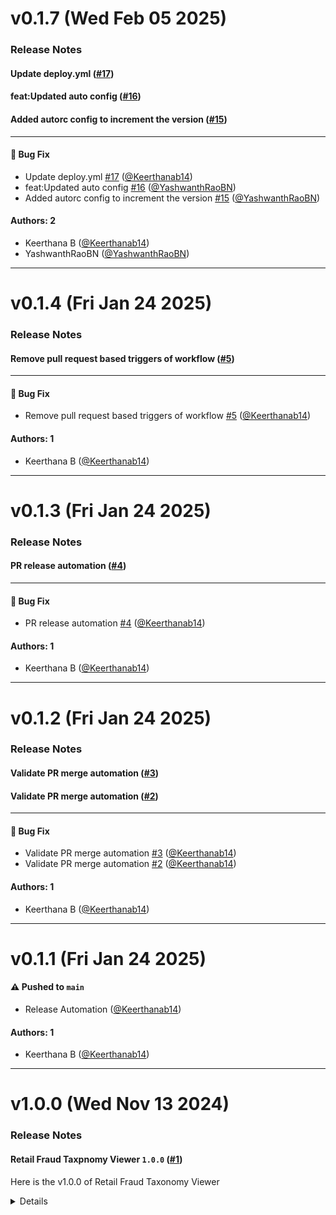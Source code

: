 # v0.1.7 (Wed Feb 05 2025)

### Release Notes

#### Update deploy.yml ([#17](https://github.com/target/retail-fraud-taxonomy-viewer/pull/17))



#### feat:Updated auto config ([#16](https://github.com/target/retail-fraud-taxonomy-viewer/pull/16))



#### Added autorc config to increment the version ([#15](https://github.com/target/retail-fraud-taxonomy-viewer/pull/15))



---

#### 🐛 Bug Fix

- Update deploy.yml [#17](https://github.com/target/retail-fraud-taxonomy-viewer/pull/17) ([@Keerthanab14](https://github.com/Keerthanab14))
- feat:Updated auto config [#16](https://github.com/target/retail-fraud-taxonomy-viewer/pull/16) ([@YashwanthRaoBN](https://github.com/YashwanthRaoBN))
- Added autorc config to increment the version [#15](https://github.com/target/retail-fraud-taxonomy-viewer/pull/15) ([@YashwanthRaoBN](https://github.com/YashwanthRaoBN))

#### Authors: 2

- Keerthana B ([@Keerthanab14](https://github.com/Keerthanab14))
- YashwanthRaoBN ([@YashwanthRaoBN](https://github.com/YashwanthRaoBN))

---

# v0.1.4 (Fri Jan 24 2025)

### Release Notes

#### Remove pull request based triggers of workflow ([#5](https://github.com/target/retail-fraud-taxonomy-viewer/pull/5))



---

#### 🐛 Bug Fix

- Remove pull request based triggers of workflow [#5](https://github.com/target/retail-fraud-taxonomy-viewer/pull/5) ([@Keerthanab14](https://github.com/Keerthanab14))

#### Authors: 1

- Keerthana B ([@Keerthanab14](https://github.com/Keerthanab14))

---

# v0.1.3 (Fri Jan 24 2025)

### Release Notes

#### PR release automation ([#4](https://github.com/target/retail-fraud-taxonomy-viewer/pull/4))



---

#### 🐛 Bug Fix

- PR release automation [#4](https://github.com/target/retail-fraud-taxonomy-viewer/pull/4) ([@Keerthanab14](https://github.com/Keerthanab14))

#### Authors: 1

- Keerthana B ([@Keerthanab14](https://github.com/Keerthanab14))

---

# v0.1.2 (Fri Jan 24 2025)

### Release Notes

#### Validate PR merge automation ([#3](https://github.com/target/retail-fraud-taxonomy-viewer/pull/3))



#### Validate PR merge automation ([#2](https://github.com/target/retail-fraud-taxonomy-viewer/pull/2))



---

#### 🐛 Bug Fix

- Validate PR merge automation [#3](https://github.com/target/retail-fraud-taxonomy-viewer/pull/3) ([@Keerthanab14](https://github.com/Keerthanab14))
- Validate PR merge automation [#2](https://github.com/target/retail-fraud-taxonomy-viewer/pull/2) ([@Keerthanab14](https://github.com/Keerthanab14))

#### Authors: 1

- Keerthana B ([@Keerthanab14](https://github.com/Keerthanab14))

---

# v0.1.1 (Fri Jan 24 2025)

#### ⚠️ Pushed to `main`

- Release Automation ([@Keerthanab14](https://github.com/Keerthanab14))

#### Authors: 1

- Keerthana B ([@Keerthanab14](https://github.com/Keerthanab14))

---

# v1.0.0 (Wed Nov 13 2024)

### Release Notes

#### Retail Fraud Taxpnomy Viewer `1.0.0` ([#1](https://github.com/target/retail-fraud-taxonomy-viewer/pull/1))

Here is the v1.0.0 of Retail Fraud Taxonomy Viewer

<details>

#### Authors: 2

- Yashwantha BN ([@YashwanthRaoBN](https://github.com/YashwanthRaoBN))
- KeerthanaB ([@Keerthanab14](https://github.com/Keerthanab14))

---